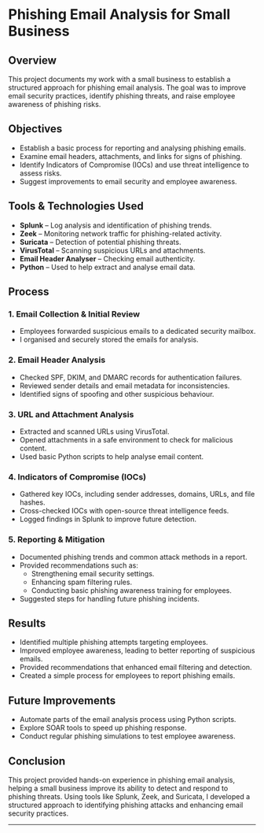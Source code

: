 # Phishing Email Analysis for Small Business

## Overview

This project documents my work with a small business to establish a structured approach for phishing email analysis. The goal was to improve email security practices, identify phishing threats, and raise employee awareness of phishing risks.

## Objectives

- Establish a basic process for reporting and analysing phishing emails.
- Examine email headers, attachments, and links for signs of phishing.
- Identify Indicators of Compromise (IOCs) and use threat intelligence to assess risks.
- Suggest improvements to email security and employee awareness.

## Tools & Technologies Used

- **Splunk** – Log analysis and identification of phishing trends.
- **Zeek** – Monitoring network traffic for phishing-related activity.
- **Suricata** – Detection of potential phishing threats.
- **VirusTotal** – Scanning suspicious URLs and attachments.
- **Email Header Analyser** – Checking email authenticity.
- **Python** – Used to help extract and analyse email data.

## Process

### 1. Email Collection & Initial Review

- Employees forwarded suspicious emails to a dedicated security mailbox.
- I organised and securely stored the emails for analysis.

### 2. Email Header Analysis

- Checked SPF, DKIM, and DMARC records for authentication failures.
- Reviewed sender details and email metadata for inconsistencies.
- Identified signs of spoofing and other suspicious behaviour.

### 3. URL and Attachment Analysis

- Extracted and scanned URLs using VirusTotal.
- Opened attachments in a safe environment to check for malicious content.
- Used basic Python scripts to help analyse email content.

### 4. Indicators of Compromise (IOCs)

- Gathered key IOCs, including sender addresses, domains, URLs, and file hashes.
- Cross-checked IOCs with open-source threat intelligence feeds.
- Logged findings in Splunk to improve future detection.

### 5. Reporting & Mitigation

- Documented phishing trends and common attack methods in a report.
- Provided recommendations such as:
  - Strengthening email security settings.
  - Enhancing spam filtering rules.
  - Conducting basic phishing awareness training for employees.
- Suggested steps for handling future phishing incidents.

## Results

- Identified multiple phishing attempts targeting employees.
- Improved employee awareness, leading to better reporting of suspicious emails.
- Provided recommendations that enhanced email filtering and detection.
- Created a simple process for employees to report phishing emails.

## Future Improvements

- Automate parts of the email analysis process using Python scripts.
- Explore SOAR tools to speed up phishing response.
- Conduct regular phishing simulations to test employee awareness.

## Conclusion

This project provided hands-on experience in phishing email analysis, helping a small business improve its ability to detect and respond to phishing threats. Using tools like Splunk, Zeek, and Suricata, I developed a structured approach to identifying phishing attacks and enhancing email security practices.

---

